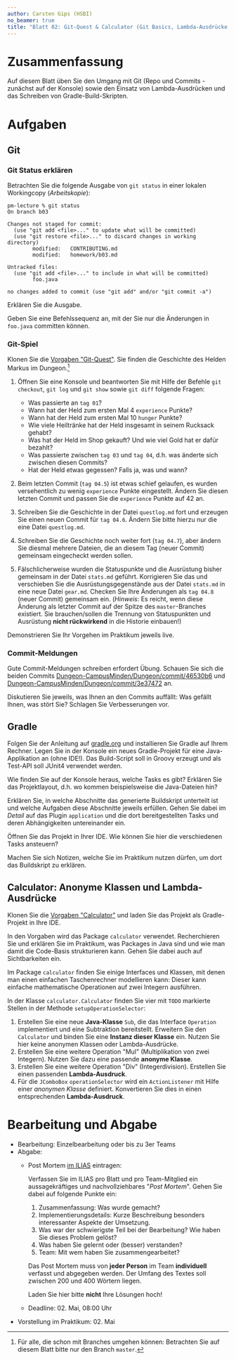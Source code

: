 ```yaml
---
author: Carsten Gips (HSBI)
no_beamer: true
title: "Blatt 02: Git-Quest & Calculator (Git Basics, Lambda-Ausdrücke, Gradle)"
---
```


# Zusammenfassung

Auf diesem Blatt üben Sie den Umgang mit Git (Repo und Commits - zunächst auf der Konsole) sowie den Einsatz von
Lambda-Ausdrücken und das Schreiben von Gradle-Build-Skripten.

# Aufgaben

## Git

### Git Status erklären

Betrachten Sie die folgende Ausgabe von `git status` in einer lokalen Workingcopy (*Arbeitskopie*):

    pm-lecture % git status
    On branch b03

    Changes not staged for commit:
      (use "git add <file>..." to update what will be committed)
      (use "git restore <file>..." to discard changes in working directory)
            modified:   CONTRIBUTING.md
            modified:   homework/b03.md

    Untracked files:
      (use "git add <file>..." to include in what will be committed)
            foo.java

    no changes added to commit (use "git add" and/or "git commit -a")

Erklären Sie die Ausgabe.

Geben Sie eine Befehlssequenz an, mit der Sie nur die Änderungen in `foo.java` committen können.

### Git-Spiel

Klonen Sie die [Vorgaben "Git-Quest"](https://github.com/Programmiermethoden-CampusMinden/prog2_ybel_gitquest). Sie
finden die Geschichte des Helden Markus im Dungeon.[^1]

1.  Öffnen Sie eine Konsole und beantworten Sie mit Hilfe der Befehle `git checkout`, `git log` und `git show` sowie
    `git diff` folgende Fragen:

    -   Was passierte an `tag 01`?
    -   Wann hat der Held zum ersten Mal 4 `experience` Punkte?
    -   Wann hat der Held zum ersten Mal 10 `hunger` Punkte?
    -   Wie viele Heiltränke hat der Held insgesamt in seinem Rucksack gehabt?
    -   Was hat der Held im Shop gekauft? Und wie viel Gold hat er dafür bezahlt?
    -   Was passierte zwischen `tag 03` und `tag 04`, d.h. was änderte sich zwischen diesen Commits?
    -   Hat der Held etwas gegessen? Falls ja, was und wann?

2.  Beim letzten Commit (`tag 04.5`) ist etwas schief gelaufen, es wurden versehentlich zu wenig `experience` Punkte
    eingestellt. Ändern Sie diesen letzten Commit und passen Sie die `experience` Punkte auf 42 an.

3.  Schreiben Sie die Geschichte in der Datei `questlog.md` fort und erzeugen Sie einen neuen Commit für `tag 04.6`.
    Ändern Sie bitte hierzu nur die eine Datei `questlog.md`.

4.  Schreiben Sie die Geschichte noch weiter fort (`tag 04.7`), aber ändern Sie diesmal mehrere Dateien, die an diesem
    Tag (neuer Commit) gemeinsam eingecheckt werden sollen.

5.  Fälschlicherweise wurden die Statuspunkte und die Ausrüstung bisher gemeinsam in der Datei `stats.md` geführt.
    Korrigieren Sie das und verschieben Sie die Ausrüstungsgegenstände aus der Datei `stats.md` in eine neue Datei
    `gear.md`. Checken Sie Ihre Änderungen als `tag 04.8` (neuer Commit) gemeinsam ein. (*Hinweis*: Es reicht, wenn
    diese Änderung als letzter Commit auf der Spitze des `master`-Branches existiert. Sie brauchen/sollen die Trennung
    von Statuspunkten und Ausrüstung **nicht rückwirkend** in die Historie einbauen!)

Demonstrieren Sie Ihr Vorgehen im Praktikum jeweils live.

### Commit-Meldungen

Gute Commit-Meldungen schreiben erfordert Übung. Schauen Sie sich die beiden Commits
[Dungeon-CampusMinden/Dungeon/commit/46530b6](https://github.com/Dungeon-CampusMinden/Dungeon/commit/46530b6dc970a8cedb0610b92268b9c78345e067)
und
[Dungeon-CampusMinden/Dungeon/commit/3e37472](https://github.com/Dungeon-CampusMinden/Dungeon/commit/3e3747220ade538b4c974a520cc9104121789aa1)
an.

Diskutieren Sie jeweils, was Ihnen an den Commits auffällt: Was gefällt Ihnen, was stört Sie? Schlagen Sie
Verbesserungen vor.

## Gradle

Folgen Sie der Anleitung auf [gradle.org](https://gradle.org/) und installieren Sie Gradle auf Ihrem Rechner. Legen Sie
in der Konsole ein neues Gradle-Projekt für eine Java-Applikation an (ohne IDE!). Das Build-Script soll in Groovy
erzeugt und als Test-API soll JUnit4 verwendet werden.

Wie finden Sie auf der Konsole heraus, welche Tasks es gibt? Erklären Sie das Projektlayout, d.h. wo kommen
beispielsweise die Java-Dateien hin?

Erklären Sie, in welche Abschnitte das generierte Buildskript unterteilt ist und welche Aufgaben diese Abschnitte
jeweils erfüllen. Gehen Sie dabei im *Detail* auf das Plugin `application` und die dort bereitgestellten Tasks und deren
Abhängigkeiten untereinander ein.

Öffnen Sie das Projekt in Ihrer IDE. Wie können Sie hier die verschiedenen Tasks ansteuern?

Machen Sie sich Notizen, welche Sie im Praktikum nutzen dürfen, um dort das Buildskript zu erklären.

## Calculator: Anonyme Klassen und Lambda-Ausdrücke

Klonen Sie die [Vorgaben "Calculator"](https://github.com/Programmiermethoden-CampusMinden/prog2_ybel_calculator) und
laden Sie das Projekt als Gradle-Projekt in Ihre IDE.

In den Vorgaben wird das Package `calculator` verwendet. Recherchieren Sie und erklären Sie im Praktikum, was Packages
in Java sind und wie man damit die Code-Basis strukturieren kann. Gehen Sie dabei auch auf Sichtbarkeiten ein.

Im Package `calculator` finden Sie einige Interfaces und Klassen, mit denen man einen einfachen Taschenrechner
modellieren kann: Dieser kann einfache mathematische Operationen auf zwei Integern ausführen.

In der Klasse `calculator.Calculator` finden Sie vier mit `TODO` markierte Stellen in der Methode
`setupOperationSelector`:

1.  Erstellen Sie eine neue **Java-Klasse** `Sub`, die das Interface `Operation` implementiert und eine Subtraktion
    bereitstellt. Erweitern Sie den `Calculator` und binden Sie eine **Instanz dieser Klasse** ein. Nutzen Sie hier
    keine anonymen Klassen oder Lambda-Ausdrücke.
2.  Erstellen Sie eine weitere Operation "Mul" (Multiplikation von zwei Integern). Nutzen Sie dazu eine passende
    **anonyme Klasse**.
3.  Erstellen Sie eine weitere Operation "Div" (Integerdivision). Erstellen Sie einen passenden **Lambda-Ausdruck**.
4.  Für die `JComboBox` `operationSelector` wird ein `ActionListener` mit Hilfe einer *anonymen Klasse* definiert.
    Konvertieren Sie dies in einen entsprechenden **Lambda-Ausdruck**.

# Bearbeitung und Abgabe

-   Bearbeitung: Einzelbearbeitung oder bis zu 3er Teams
-   Abgabe:
    -   Post Mortem [im ILIAS](https://www.hsbi.de/elearning/goto.php?target=exc_1514856&client_id=FH-Bielefeld)
        eintragen:

        Verfassen Sie im ILIAS pro Blatt und pro Team-Mitglied ein aussagekräftiges und nachvollziehbares "*Post
        Mortem*". Gehen Sie dabei auf folgende Punkte ein:

        1.  Zusammenfassung: Was wurde gemacht?
        2.  Implementierungsdetails: Kurze Beschreibung besonders interessanter Aspekte der Umsetzung.
        3.  Was war der schwierigste Teil bei der Bearbeitung? Wie haben Sie dieses Problem gelöst?
        4.  Was haben Sie gelernt oder (besser) verstanden?
        5.  Team: Mit wem haben Sie zusammengearbeitet?

        Das Post Mortem muss von **jeder Person** im Team **individuell** verfasst und abgegeben werden. Der Umfang des
        Textes soll zwischen 200 und 400 Wörtern liegen.

        Laden Sie hier bitte **nicht** Ihre Lösungen hoch!

    -   Deadline: 02. Mai, 08:00 Uhr
-   Vorstellung im Praktikum: 02. Mai

[^1]: Für alle, die schon mit Branches umgehen können: Betrachten Sie auf diesem Blatt bitte nur den Branch `master`.
